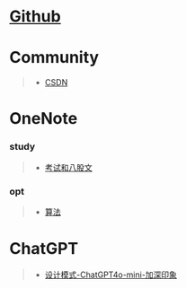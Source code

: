 # [Github](https://github.com/weisonx)

# Community

> - [CSDN](https://blog.csdn.net/weison_x)

# OneNote

### study

> - [考试和八股文](https://github.com/weisonx/weisonx.github.io/tree/main/OneNote/study/考试与八股文.pdf)

### opt

> - [算法](https://github.com/weisonx/weisonx.github.io/tree/main/OneNote/opt/算法.pdf)

# ChatGPT

> - [设计模式-ChatGPT4o-mini-加深印象](https://github.com/weisonx/weisonx.github.io/blob/main/ChatGPT/算法与数据结构/设计模式-ChatGPT4o-mini-加深印象.cpp)